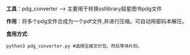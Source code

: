 **工具**：pdg_converter --> 主要用于转换ssllibrary超星图书pdg文件

**作用**：将多个pdg文件合成为一个pdf文件,并进行压缩。可自动用密码本解压。

**食用方式**:

```shell
python3 pdg_converter.py #选择压缩文价包，然后等待片刻。
```
